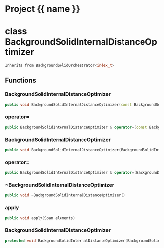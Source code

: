 <script setup>
import {useRoute} from 'vitepress'
const {path} = useRoute()
const tokens = path.split('/')
const words = tokens[2].split('-');
for (let i = 0; i < words.length; i++) {
    words[i] = words[i].charAt(0).toUpperCase() + words[i].slice(1);
    words[i] = words[i].replace('geode', 'Geode')
}
const name = words.join('-');
</script>
# Project {{ name }}

# class BackgroundSolidInternalDistanceOptimizer


```cpp
Inherits from BackgroundSolidOrchestrator<index_t>
```



## Functions

### BackgroundSolidInternalDistanceOptimizer

```cpp
public void BackgroundSolidInternalDistanceOptimizer(const BackgroundSolidInternalDistanceOptimizer & )
```


### operator=

```cpp
public BackgroundSolidInternalDistanceOptimizer & operator=(const BackgroundSolidInternalDistanceOptimizer & )
```


### BackgroundSolidInternalDistanceOptimizer

```cpp
public void BackgroundSolidInternalDistanceOptimizer(BackgroundSolidInternalDistanceOptimizer && )
```


### operator=

```cpp
public BackgroundSolidInternalDistanceOptimizer & operator=(BackgroundSolidInternalDistanceOptimizer && )
```


### ~BackgroundSolidInternalDistanceOptimizer

```cpp
public void ~BackgroundSolidInternalDistanceOptimizer()
```


### apply

```cpp
public void apply(Span elements)
```


### BackgroundSolidInternalDistanceOptimizer

```cpp
protected void BackgroundSolidInternalDistanceOptimizer(BackgroundSolidConstraintModifier & constraint_modifier, const BackgroundSolidInternalDistanceImprovementSimulator & improvement_simulator)
```




